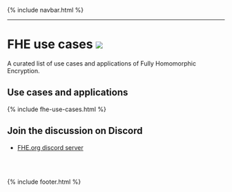 {% include navbar.html %}
<hr/>

# FHE use cases [<img src="https://img.shields.io/badge/Github-edit%20this%20page-lightgrey">](https://github.com/FHE-org/fhe-org.github.io/blob/main/fhe-use-cases.md)
A curated list of use cases and applications of Fully Homomorphic Encryption.

## Use cases and applications

{% include fhe-use-cases.html %}

## Join the discussion on Discord
- [FHE.org discord server](https://discord.fhe.org)

<br><br>

{% include footer.html %}